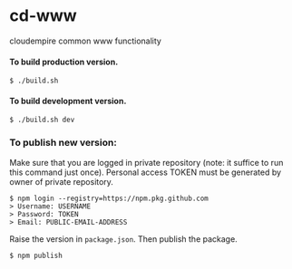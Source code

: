 # cd-www
cloudempire common www functionality

#### To build production version.

```
$ ./build.sh
```

#### To build development version.

```
$ ./build.sh dev
```

### To publish new version:

Make sure that you are logged in private repository (note: it suffice to run this command just once).
Personal access TOKEN must be generated by owner of private repository.

```
$ npm login --registry=https://npm.pkg.github.com
> Username: USERNAME
> Password: TOKEN
> Email: PUBLIC-EMAIL-ADDRESS
```

Raise the version in `package.json`. Then publish the package.

```
$ npm publish
```


